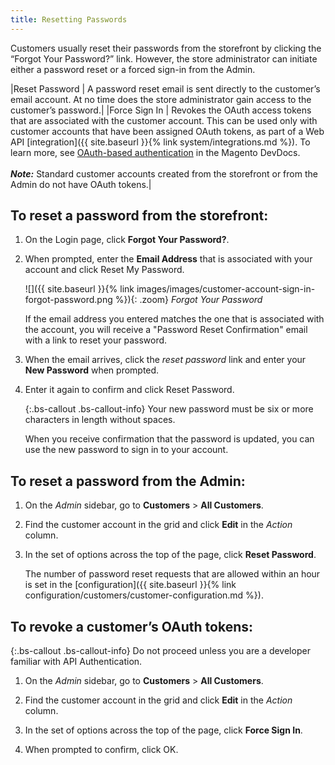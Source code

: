 ```yaml
---
title: Resetting Passwords
---
```


Customers usually reset their passwords from the storefront by clicking the “Forgot Your Password?” link. However, the store administrator can initiate either a password reset or a forced sign-in from the Admin.

|Reset Password | A password reset email is sent directly to the customer’s email account. At no time does the store administrator gain access to the customer’s password.|
|Force Sign In | Revokes the OAuth access tokens that are associated with the customer account. This can be used only with customer accounts that have been assigned OAuth tokens, as part of a Web API [integration]({{ site.baseurl }}{% link system/integrations.md %}). To learn more, see [OAuth-based authentication](http://devdocs.magento.com/guides/v2.3/get-started/authentication/gs-authentication-oauth.html) in the Magento DevDocs. <br/><br/>**_Note:_** Standard customer accounts created from the storefront or from the Admin do not have OAuth tokens.|

## To reset a password from the storefront:

1. On the Login page, click **Forgot Your Password?**.

1. When prompted, enter the **Email Address** that is associated with your account and click <span class="btn">Reset My Password</span>.

    ![]({{ site.baseurl }}{% link images/images/customer-account-sign-in-forgot-password.png %}){: .zoom}
    _Forgot Your Password_

    If the email address you entered matches the one that is associated with the account, you will receive a "Password Reset Confirmation" email with a link to reset your password.

1. When the email arrives, click the _reset password_ link and enter your **New Password** when prompted.

1. Enter it again to confirm and click <span class="btn">Reset Password</span>.

    {:.bs-callout .bs-callout-info}
    Your new password must be six or more characters in length without spaces.

    When you receive confirmation that the password is updated, you can use the new password to sign in to your account.

## To reset a password from the Admin:

1. On the _Admin_ sidebar, go to **Customers** > **All Customers**.

1. Find the customer account in the grid and click **Edit** in the _Action_ column.

1. In the set of options across the top of the page, click **Reset Password**.

    The number of password reset requests that are allowed within an hour is set in the [configuration]({{ site.baseurl }}{% link configuration/customers/customer-configuration.md %}).

## To revoke a customer’s OAuth tokens:

{:.bs-callout .bs-callout-info}
Do not proceed unless you are a developer familiar with API Authentication.

1. On the _Admin_ sidebar, go to **Customers** > **All Customers**.

1. Find the customer account in the grid and click **Edit** in the _Action_ column.

1. In the set of options across the top of the page, click **Force Sign In**.

1. When prompted to confirm, click <span class="btn">OK</span>.
